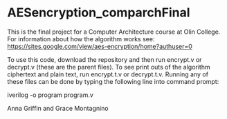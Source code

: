 # AESencryption_comparchFinal
This is the final project for a Computer Architecture course at Olin College. For information about how the algorithm works see: https://sites.google.com/view/aes-encryption/home?authuser=0

To use this code, download the repository and then run encrypt.v or decrypt.v (these are the parent files). To see print outs of the algorithm ciphertext and plain text, run encrypt.t.v or decrypt.t.v.
Running any of these files can be done by typing the following line into command prompt: 

iverilog -o program program.v

Anna Griffin and Grace Montagnino
